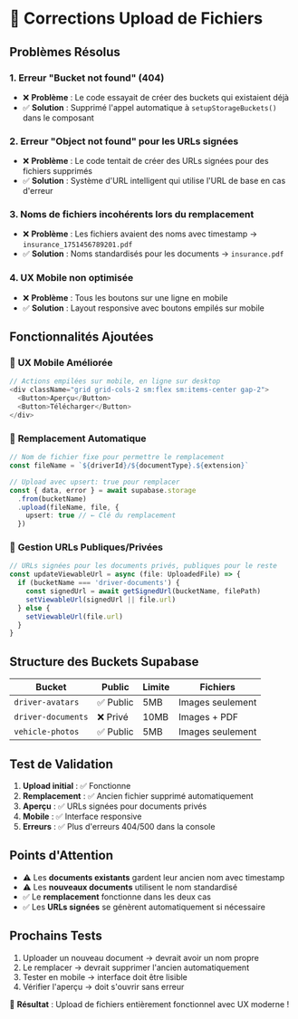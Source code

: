 # 🔧 Corrections Upload de Fichiers

## Problèmes Résolus

### 1. **Erreur "Bucket not found" (404)**
- ❌ **Problème** : Le code essayait de créer des buckets qui existaient déjà
- ✅ **Solution** : Supprimé l'appel automatique à `setupStorageBuckets()` dans le composant

### 2. **Erreur "Object not found" pour les URLs signées**
- ❌ **Problème** : Le code tentait de créer des URLs signées pour des fichiers supprimés
- ✅ **Solution** : Système d'URL intelligent qui utilise l'URL de base en cas d'erreur

### 3. **Noms de fichiers incohérents lors du remplacement**
- ❌ **Problème** : Les fichiers avaient des noms avec timestamp → `insurance_1751456789201.pdf`
- ✅ **Solution** : Noms standardisés pour les documents → `insurance.pdf`

### 4. **UX Mobile non optimisée**
- ❌ **Problème** : Tous les boutons sur une ligne en mobile
- ✅ **Solution** : Layout responsive avec boutons empilés sur mobile

## Fonctionnalités Ajoutées

### 📱 **UX Mobile Améliorée**
```typescript
// Actions empilées sur mobile, en ligne sur desktop
<div className="grid grid-cols-2 sm:flex sm:items-center gap-2">
  <Button>Aperçu</Button>
  <Button>Télécharger</Button>
</div>
```

### 🔄 **Remplacement Automatique**
```typescript
// Nom de fichier fixe pour permettre le remplacement
const fileName = `${driverId}/${documentType}.${extension}`

// Upload avec upsert: true pour remplacer
const { data, error } = await supabase.storage
  .from(bucketName)
  .upload(fileName, file, {
    upsert: true // ← Clé du remplacement
  })
```

### 🔐 **Gestion URLs Publiques/Privées**
```typescript
// URLs signées pour les documents privés, publiques pour le reste
const updateViewableUrl = async (file: UploadedFile) => {
  if (bucketName === 'driver-documents') {
    const signedUrl = await getSignedUrl(bucketName, filePath)
    setViewableUrl(signedUrl || file.url)
  } else {
    setViewableUrl(file.url)
  }
}
```

## Structure des Buckets Supabase

| Bucket | Public | Limite | Fichiers |
|--------|--------|--------|----------|
| `driver-avatars` | ✅ Public | 5MB | Images seulement |
| `driver-documents` | ❌ Privé | 10MB | Images + PDF |
| `vehicle-photos` | ✅ Public | 5MB | Images seulement |

## Test de Validation

1. **Upload initial** : ✅ Fonctionne
2. **Remplacement** : ✅ Ancien fichier supprimé automatiquement  
3. **Aperçu** : ✅ URLs signées pour documents privés
4. **Mobile** : ✅ Interface responsive
5. **Erreurs** : ✅ Plus d'erreurs 404/500 dans la console

## Points d'Attention

- ⚠️ Les **documents existants** gardent leur ancien nom avec timestamp
- ⚠️ Les **nouveaux documents** utilisent le nom standardisé
- ✅ Le **remplacement** fonctionne dans les deux cas
- ✅ Les **URLs signées** se génèrent automatiquement si nécessaire

## Prochains Tests

1. Uploader un nouveau document → devrait avoir un nom propre
2. Le remplacer → devrait supprimer l'ancien automatiquement  
3. Tester en mobile → interface doit être lisible
4. Vérifier l'aperçu → doit s'ouvrir sans erreur

🎯 **Résultat** : Upload de fichiers entièrement fonctionnel avec UX moderne !
